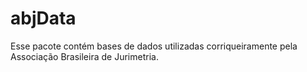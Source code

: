 # abjData

Esse pacote contém bases de dados utilizadas corriqueiramente pela Associação Brasileira de Jurimetria.


